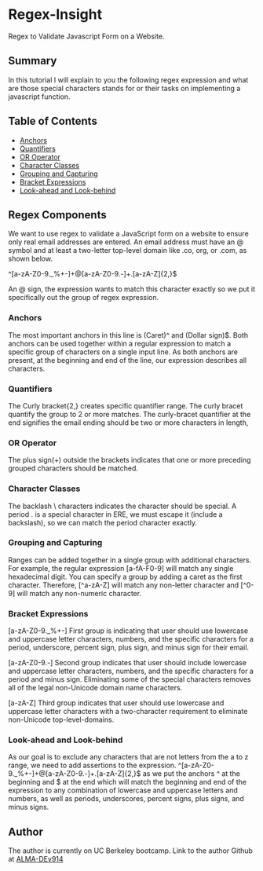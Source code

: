 # Regex-Insight
Regex to Validate Javascript Form on a Website.

## Summary

In this tutorial I will explain to you the following regex expression and what are those special characters stands for or their tasks on implementing a javascript function.

## Table of Contents

- [Anchors](#anchors)
- [Quantifiers](#quantifiers)
- [OR Operator](#or-operator)
- [Character Classes](#character-classes)
- [Grouping and Capturing](#grouping-and-capturing)
- [Bracket Expressions](#bracket-expressions)
- [Look-ahead and Look-behind](#look-ahead-and-look-behind)

## Regex Components
We want to use regex to validate a JavaScript form on a website to ensure only real email addresses are entered. An email address must have an @ symbol and at least a two-letter top-level domain like .co, org, or .com, as shown below.

^[a-zA-Z0-9._%+-]+@[a-zA-Z0-9.-]+\.[a-zA-Z]{2,}$

An @ sign, the expression wants to match this character exactly so we put it specifically out the group of regex expression.

### Anchors

The most important anchors in this line is (Caret)^ and (Dollar sign)$.
Both anchors can be used together within a regular expression to match a specific group of characters on a single input line.
As both anchors are present, at the beginning and end of the line, our expression describes all characters.

### Quantifiers

The Curly bracket{2,} creates specific quantifier range. 
The curly bracet quantify the group to 2 or more matches.
The curly-bracet quantifier at the end signifies the email ending should be two or more characters in length, 

### OR Operator
The plus sign(+) outside the brackets indicates that one or more preceding grouped characters should be matched.

### Character Classes

The backlash \ characters indicates the character should be special.
A period \. is a special character in ERE, we must escape it (include a backslash), so we can match the period character exactly.


### Grouping and Capturing

Ranges can be added together in a single group with additional characters. For example, the regular expression [a-fA-F0-9] will match any single hexadecimal digit.
You can specify a group by adding a caret as the first character. Therefore, [^a-zA-Z] will match any non-letter character and [^0-9] will match any non-numeric character.

### Bracket Expressions
[a-zA-Z0-9._%+-] First group is indicating that user should use lowercase and uppercase letter characters, numbers, and the specific characters for a period, underscore, percent sign, plus sign, and minus sign for their email.

[a-zA-Z0-9.-] Second group indicates that user should include lowercase and uppercase letter characters, numbers, and the specific characters for a period and minus sign. Eliminating some of the special characters removes all of the legal non-Unicode domain name characters.

[a-zA-Z] Third group indicates that user should use lowercase and uppercase letter characters with a two-character requirement to eliminate non-Unicode top-level-domains.

### Look-ahead and Look-behind

As our goal is to exclude any characters that are not letters from the a to z range, we need to add assertions to the expression. 
^[a-zA-Z0-9._%+-]+@[a-zA-Z0-9.-]+\.[a-zA-Z]{2,}$ as we put the anchors ^ at the beginning and $ at the end which will match the beginning and end of the expression to
any combination of lowercase and uppercase letters and numbers, as well as periods, underscores, percent signs, plus signs, and minus signs.

## Author

The author is currently on UC Berkeley bootcamp. Link to the author Github at [ALMA-DEv914](https://github.com/ALMA-DEV914)
